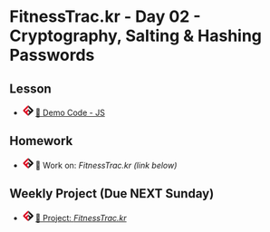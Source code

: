 # FitnessTrac.kr - Day 02 - Cryptography, Salting & Hashing Passwords
## Lesson
<!-- - ![FSA](/logo.png) [📺 Lecture](https://www.youtube.com/watch?v=Wm9QcqmPexo&list=PL9NTD5QQdssXTarkBujHENSDgUVBIoFX8&index=53) -->
- ![FSA](/logo.png) [👾 Demo Code - JS](index.js)

## Homework
- ![FSA](/logo.png) 🔬 Work on: *FitnessTrac.kr (link below)*

## Weekly Project (Due NEXT Sunday)
- ![FSA](/logo.png) [🔬 Project: *FitnessTrac.kr*](https://learn.fullstackacademy.com/workshop/5eb185416a449000046b2bf9/landing)
